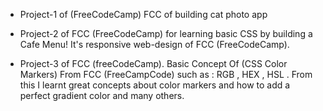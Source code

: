 - Project-1 of (FreeCodeCamp) FCC of building cat photo app

- Project-2 of FCC (FreeCodeCamp) for learning basic CSS by building a Cafe Menu! It's responsive web-design of FCC (FreeCodeCamp).

- Project-3 of FCC (freeCodeCamp). Basic Concept Of (CSS Color Markers) From FCC (FreeCampCode) such as : RGB , HEX , HSL . From this I learnt great concepts about color markers and how to add a perfect gradient color and many others.
